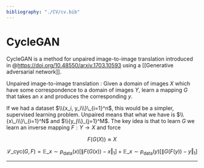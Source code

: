 ```yaml
---
bibliography: "./CV/cv.bib"
---
```


# CycleGAN

CycleGAN is a method for unpaired image-to-image translation introduced in @https://doi.org/10.48550/arxiv.1703.10593 using a [[Generative adversarial network]]. 

Unpaired image-to-image translation
: Given a domain of images $X$ which have some correspondence to a domain of images $Y$, learn a mapping $G$ that takes an $x$ and produces the corresponding $y$.

If we had a dataset $\\{x_i, y_i\\}\_{i=1}^n$, this would be a simpler, supervised learning problem. Unpaired means that what we have is $\\{x\_i\\}\_{i=1}^N$ and $\\{y_j\\}_{j=1}^M$. The key idea is that to learn $G$ we learn an inverse mapping $F: Y \to X$ and force

$$
F(G(X)) \approx X \tag{Cycle Consistency}
$$

$$
\mathcal{L}\_{\text{cyc}}(G, F) = \mathbb{E}\_{x \sim p_{\text{data}}(x)}\big[ \lVert F(G(x)) - x \Vert_1  \big] + \mathbb{E}\_{x \sim p_{\text{data}}(y)}\big[ \lVert G(F(y)) - y \Vert_1  \big]
$$

---